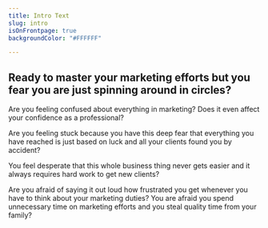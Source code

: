```yaml
---
title: Intro Text
slug: intro
isOnFrontpage: true
backgroundColor: "#FFFFFF"

---
```

## Ready to master your marketing efforts but you fear you are just spinning around in circles?   

Are you feeling confused about everything in marketing? Does it even affect your confidence as a professional? 

Are you feeling stuck because you have this deep fear that everything you have reached is just based on luck and all your clients found you by accident?  

You feel desperate that this whole business thing never gets easier and it always requires hard work to get new clients? 

Are you afraid of saying it out loud how frustrated you get whenever you have to think about your marketing duties? You are afraid you spend unnecessary time on marketing efforts and you steal quality time from your family?
